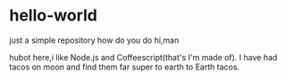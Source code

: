 # hello-world
just a simple repository
how do you do
hi,man

hubot here,i like Node.js and Coffeescript(that's I'm made of).
I have had tacos on moon and find them far super to earth to Earth tacos.
